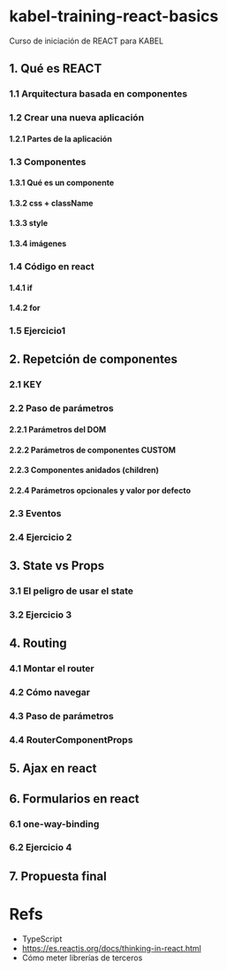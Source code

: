 # kabel-training-react-basics
Curso de iniciación de REACT para KABEL

## 1. Qué es REACT
### 1.1 Arquitectura basada en componentes
### 1.2 Crear una nueva aplicación
#### 1.2.1 Partes de la aplicación
### 1.3 Componentes
#### 1.3.1 Qué es un componente
#### 1.3.2 css + className
#### 1.3.3 style
#### 1.3.4 imágenes
### 1.4 Código en react
#### 1.4.1 if
#### 1.4.2 for
### 1.5 Ejercicio1 
## 2. Repetción de componentes
### 2.1 KEY
### 2.2 Paso de parámetros
#### 2.2.1 Parámetros del DOM
#### 2.2.2 Parámetros de componentes CUSTOM
#### 2.2.3 Componentes anidados (children)
#### 2.2.4 Parámetros opcionales y valor por defecto
### 2.3 Eventos
### 2.4 Ejercicio 2
## 3. State vs Props
### 3.1 El peligro de usar el state
### 3.2 Ejercicio 3
## 4. Routing
### 4.1 Montar el router
### 4.2 Cómo navegar
### 4.3 Paso de parámetros
### 4.4 RouterComponentProps
## 5. Ajax en react
## 6. Formularios en react
### 6.1 one-way-binding
### 6.2 Ejercicio 4
## 7. Propuesta final
# Refs
 * TypeScript
 * https://es.reactjs.org/docs/thinking-in-react.html
 * Cómo meter librerías de terceros